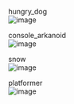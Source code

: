 hungry_dog  
![image](https://github.com/user-attachments/assets/2c72f142-dcae-44c0-88b6-f023875d2ba1)  


console_arkanoid  
![image](https://github.com/user-attachments/assets/d9983b61-d48c-4275-814b-f2321fa31544)


snow  
![image](https://github.com/user-attachments/assets/9b16be36-499a-4d71-8621-e3f94460f483)


platformer  
![image](https://github.com/user-attachments/assets/bccdafe8-b073-4414-8cf4-336b5a159b07)
